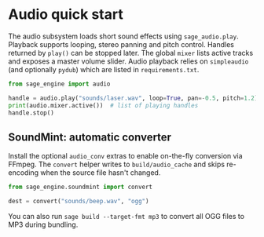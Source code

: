 # Audio quick start

The audio subsystem loads short sound effects using `sage_audio.play`. Playback
supports looping, stereo panning and pitch control. Handles returned by
`play()` can be stopped later. The global ``mixer`` lists active tracks and
exposes a master volume slider. Audio playback relies on ``simpleaudio`` (and
optionally ``pydub``) which are listed in ``requirements.txt``.

```python
from sage_engine import audio

handle = audio.play("sounds/laser.wav", loop=True, pan=-0.5, pitch=1.2)
print(audio.mixer.active())  # list of playing handles
handle.stop()
```

## SoundMint: automatic converter
Install the optional ``audio_conv`` extras to enable on-the-fly conversion
via FFmpeg. The ``convert`` helper writes
to ``build/audio_cache`` and skips re-encoding when the source file hasn't
changed.

```python
from sage_engine.soundmint import convert

dest = convert("sounds/beep.wav", "ogg")
```

You can also run ``sage build --target-fmt mp3`` to convert all OGG files to
MP3 during bundling.
